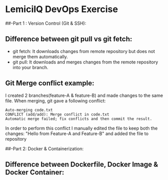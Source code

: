 # LemiciIQ DevOps Exercise

##-Part 1 : Version Control (Git & SSH):

## Difference between git pull vs git fetch:

- git fetch: It downloads changes from remote repository but does not merge them automatically.  
- git pull: It downloads and merges changes from the remote repository into your branch.


## Git Merge conflict example:
I created 2 branches(feature-A & feature-B) and made changes to the same file. When merging, git gave a following conflict:


```
Auto-merging code.txt
CONFLICT (add/add): Merge conflict in code.txt
Automatic merge failed; fix conflicts and then commit the result.

```


In order to perform this conflict I manually edited the file to keep both the changes:
"Hello from Feature-A and Feature-B"
and added the file to repository


##-Part 2: Docker & Containerization: 

## Difference between Dockerfile, Docker Image & Docker Container:
	
